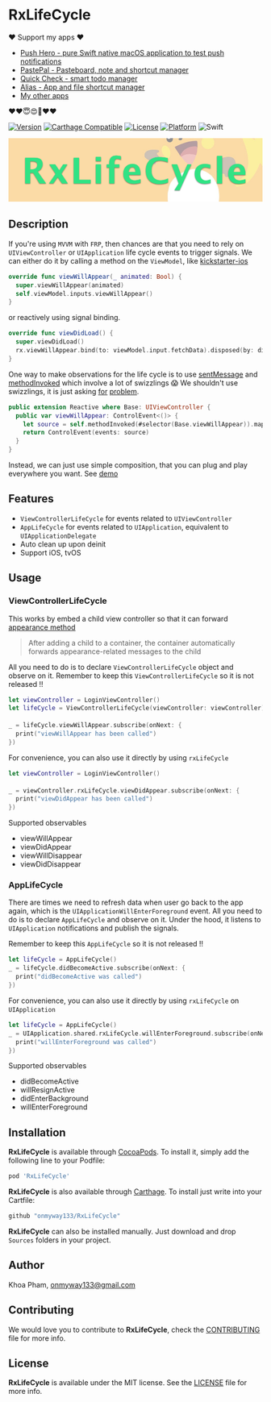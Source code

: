 # RxLifeCycle
❤️ Support my apps ❤️ 

- [Push Hero - pure Swift native macOS application to test push notifications](https://onmyway133.com/pushhero)
- [PastePal - Pasteboard, note and shortcut manager](https://onmyway133.com/pastepal)
- [Quick Check - smart todo manager](https://onmyway133.com/quickcheck)
- [Alias - App and file shortcut manager](https://onmyway133.com/alias)
- [My other apps](https://onmyway133.com/apps/)

❤️❤️😇😍🤘❤️❤️

[![Version](https://img.shields.io/cocoapods/v/RxLifeCycle.svg?style=flat)](http://cocoadocs.org/docsets/RxLifeCycle)
[![Carthage Compatible](https://img.shields.io/badge/Carthage-compatible-4BC51D.svg?style=flat)](https://github.com/Carthage/Carthage)
[![License](https://img.shields.io/cocoapods/l/RxLifeCycle.svg?style=flat)](http://cocoadocs.org/docsets/RxLifeCycle)
[![Platform](https://img.shields.io/cocoapods/p/RxLifeCycle.svg?style=flat)](http://cocoadocs.org/docsets/RxLifeCycle)
![Swift](https://img.shields.io/badge/%20in-swift%204.0-orange.svg)

![](Screenshots/Banner.png)

## Description

If you're using `MVVM` with `FRP`, then chances are that you need to rely on `UIViewController` or `UIApplication` life cycle events to trigger signals. We can either do it by calling a method on the `ViewModel`, like [kickstarter-ios](https://github.com/kickstarter/ios-oss/blob/2b41cfed6a835d7edf34db95c925f7232c17c558/Kickstarter-iOS/Views/Controllers/LoginViewController.swift)

```swift
override func viewWillAppear(_ animated: Bool) {
  super.viewWillAppear(animated)
  self.viewModel.inputs.viewWillAppear()
}
```

or reactively using signal binding.

```swift
override func viewDidLoad() {
  super.viewDidLoad()
  rx.viewWillAppear.bind(to: viewModel.input.fetchData).disposed(by: disposeBag)
}
```

One way to make observations for the life cycle is to use [sentMessage](https://github.com/ReactiveX/RxSwift/blob/f043778214c8f182018ccdfbf7f440edbe0aecc8/RxCocoa/Foundation/NSObject%2BRx.swift#L136) and [methodInvoked](https://github.com/ReactiveX/RxSwift/blob/f043778214c8f182018ccdfbf7f440edbe0aecc8/RxCocoa/Foundation/NSObject%2BRx.swift#L165) which involve a lot of swizzlings  😱 We shouldn't use swizzlings, it is just asking [for](https://github.com/ReactiveX/RxSwift/issues/1288) [problem](https://blog.newrelic.com/2014/04/16/right-way-to-swizzle/).

```swift
public extension Reactive where Base: UIViewController {
  public var viewWillAppear: ControlEvent<()> {
    let source = self.methodInvoked(#selector(Base.viewWillAppear)).mapVoid()
    return ControlEvent(events: source)
  }
}
```

Instead, we can just use simple composition, that you can plug and play everywhere you want. See [demo](https://github.com/onmyway133/RxLifeCycle/tree/master/Example/RxLifeCycleDemo)

## Features

- `ViewControllerLifeCycle` for events related to `UIViewController`
- `AppLifeCycle` for events related to `UIApplication`, equivalent to `UIApplicationDelegate`
- Auto clean up upon deinit
- Support iOS, tvOS

## Usage

### ViewControllerLifeCycle

This works by embed a child view controller so that it can forward [appearance method](https://developer.apple.com/library/content/featuredarticles/ViewControllerPGforiPhoneOS/ImplementingaContainerViewController.html)

> After adding a child to a container, the container automatically forwards appearance-related messages to the child

All you need to do is to declare `ViewControllerLifeCycle` object and observe on it. Remember to keep this `ViewControllerLifeCycle` so it is not released !!

```swift
let viewController = LoginViewController()
let lifeCycle = ViewControllerLifeCycle(viewController: viewController)

_ = lifeCycle.viewWillAppear.subscribe(onNext: {
  print("viewWillAppear has been called")
})
```

For convenience, you can also use it directly by using `rxLifeCycle`

```swift
let viewController = LoginViewController()

_ = viewController.rxLifeCycle.viewDidAppear.subscribe(onNext: {
  print("viewDidAppear has been called")
})
```

Supported observables

- viewWillAppear
- viewDidAppear
- viewWillDisappear
- viewDidDisappear

### AppLifeCycle

There are times we need to refresh data when user go back to the app again, which is the `UIApplicationWillEnterForeground` event. All you need to do is to declare `AppLifeCycle` and observe on it. Under the hood, it listens to `UIApplication` notifications and publish the signals.

Remember to keep this `AppLifeCycle` so it is not released !!

```swift
let lifeCycle = AppLifeCycle()
_ = lifeCycle.didBecomeActive.subscribe(onNext: {
  print("didBecomeActive was called")
})
```

For convenience, you can also use it directly by using `rxLifeCycle` on `UIApplication`

```swift
let lifeCycle = AppLifeCycle()
_ = UIApplication.shared.rxLifeCycle.willEnterForeground.subscribe(onNext: {
  print("willEnterForeground was called")
})
```

Supported observables

- didBecomeActive
- willResignActive
- didEnterBackground
- willEnterForeground

## Installation

**RxLifeCycle** is available through [CocoaPods](http://cocoapods.org). To install
it, simply add the following line to your Podfile:

```ruby
pod 'RxLifeCycle'
```

**RxLifeCycle** is also available through [Carthage](https://github.com/Carthage/Carthage).
To install just write into your Cartfile:

```ruby
github "onmyway133/RxLifeCycle"
```

**RxLifeCycle** can also be installed manually. Just download and drop `Sources` folders in your project.

## Author

Khoa Pham, onmyway133@gmail.com

## Contributing

We would love you to contribute to **RxLifeCycle**, check the [CONTRIBUTING](https://github.com/onmyway133/RxLifeCycle/blob/master/CONTRIBUTING.md) file for more info.

## License

**RxLifeCycle** is available under the MIT license. See the [LICENSE](https://github.com/onmyway133/RxLifeCycle/blob/master/LICENSE.md) file for more info.
